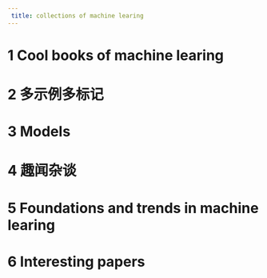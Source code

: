 ```yaml
---
 title: collections of machine learing 
---
```

# 1 Cool books of machine learing

# 2 多示例多标记

# 3 Models

# 4 趣闻杂谈

# 5 Foundations and trends in machine learing

# 6 Interesting papers
